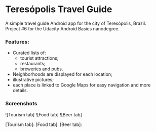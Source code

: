 # Teresópolis Travel Guide
A simple travel guide Android app for the city of Teresópolis, Brazil.  
Project #6 for the Udacity Android Basics nanodegree.

### Features:
  * Curated lists of:
    * tourist attractions; 
    * restaurants;
    * breweries and pubs.
  * Neighborhoods are displayed for each location;
  * illustrative pictures;
  * each place is linked to Google Maps for easy navigation and more details.

### Screenshots
![Tourism tab]
![Food tab]
![Beer tab]

[Tourism tab]: 
[Food tab]: 
[Beer tab]: 